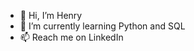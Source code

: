 - 👋 Hi, I’m Henry
- 🌱 I’m currently learning Python and SQL
- 📫 Reach me on LinkedIn


<!---
henrymcs/henrymcs is a ✨ special ✨ repository because its `README.md` (this file) appears on your GitHub profile.
You can click the Preview link to take a look at your changes.
--->
